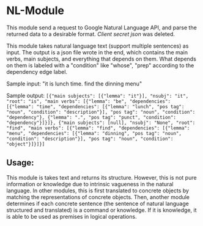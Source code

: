 # NL-Module
This module send a request to Google Natural Language API, and parse the returned data to a desirable format. _Client secret json_ was deleted.

This module takes natural language text (support multiple sentences) as input. The output is a json file wrote in the end, which contains the main verbs, main subjects, and everything that depends on them. What depends on them is labeled with a "condition" like "whose", "prep" according to the dependency edge label.

Sample input: "it is lunch time. find the dinning menu"

Sample output: `[{"main subjects": [{"lemma": "it"}], "nsubj": "it", "root": "is", "main verbs": [{"lemma": "be", "dependencies": [{"lemma": "time", "dependencies": [{"lemma": "lunch", "pos tag": "noun", "condition": "description"}], "pos tag": "noun", "condition": "dependency"}, {"lemma": ".", "pos tag": "punct", "condition": "dependency"}]}]}, {"main subjects": [null], "nsubj": "None", "root": "find", "main verbs": [{"lemma": "find", "dependencies": [{"lemma": "menu", "dependencies": [{"lemma": "dinning", "pos tag": "noun", "condition": "description"}], "pos tag": "noun", "condition": "object"}]}]}]`

Usage: 
------

This module is takes text and returns its structure. However, this is not pure information or knowledge due to intrinsic vagueness in the natural language. In other modules, this is first translated to concrete objects by matching the representations of concrete objects. Then, another module determines if each concrete sentence (the sentence of natural language structured and translated) is a command or knowledge. If it is knowledge, it is able to be used as premises in logical operations. 
